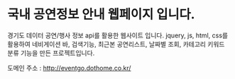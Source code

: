 # 국내 공연정보 안내 웹페이지 입니다.
경기도 데이터 공연/행사 정보 api를 활용한 웹사이트 입니다.
jquery, js, html, css를 활용하여 네비게이션 바, 검색기능, 최근본 공연리스트, 날짜별 조회, 카테고리 키워드 분류 기능을 만든 프로젝트입니다.

도메인 주소 : http://eventgo.dothome.co.kr/
